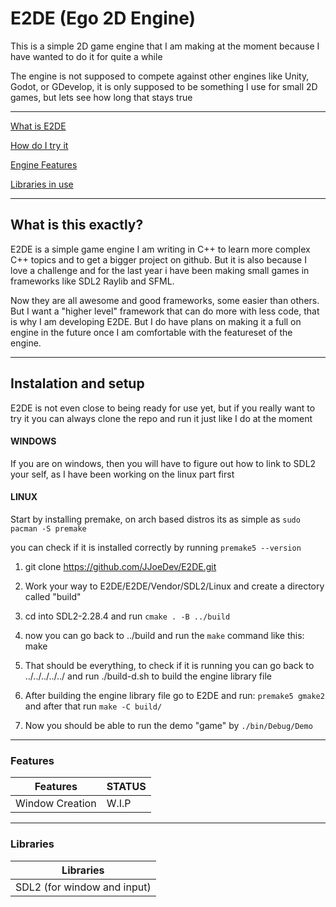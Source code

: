 # E2DE (Ego 2D Engine)

This is a simple 2D game engine that I am making at the moment because I have wanted to do it for quite a while

The engine is not supposed to compete against other engines like Unity, Godot, or GDevelop, it is only supposed to be something I use for small 2D games, but lets see how long that stays true

---

[What is E2DE](#what-is-this-exactly)

[How do I try it](#instalation-and-setup)

[Engine Features](#features)

[Libraries in use](#libraries)

---

## What is this exactly?

E2DE is a simple game engine I am writing in C++ to learn more complex C++ topics and to get a bigger project on github. But it is also because I love a challenge and for the last year i have been making small games in frameworks like SDL2 Raylib and SFML.

Now they are all awesome and good frameworks, some easier than others. But I want a "higher level" framework that can do more with less code, that is why I am developing E2DE. But I do have plans on making it a full on engine in the future once I am comfortable with the featureset of the engine.

---

## Instalation and setup

E2DE is not even close to being ready for use yet, but if you really want to try it you can always clone the repo and run it just like I do at the moment

#### WINDOWS

If you are on windows, then you will have to figure out how to link to SDL2 your self, as I have been working on the linux part first

#### LINUX

Start by installing premake, on arch based distros its as simple as ```sudo pacman -S premake```

you can check if it is installed correctly by running ```premake5 --version```

1. git clone https://github.com/JJoeDev/E2DE.git

2. Work your way to E2DE/E2DE/Vendor/SDL2/Linux and create a directory called "build"

3. cd into SDL2-2.28.4 and run ```cmake . -B ../build```

4. now you can go back to ../build and run the ```make``` command like this: make

5. That should be everything, to check if it is running you can go back to ../../../../../ and run ./build-d.sh to build the engine library file

6. After building the engine library file go to E2DE and run: ```premake5 gmake2``` and after that run ```make -C build/```

7. Now you should be able to run the demo "game" by ```./bin/Debug/Demo```

---

### Features
| Features | STATUS |
| - | - |
| Window Creation | W.I.P |

---

### Libraries
| Libraries |
| - |
| SDL2 (for window and input) |


